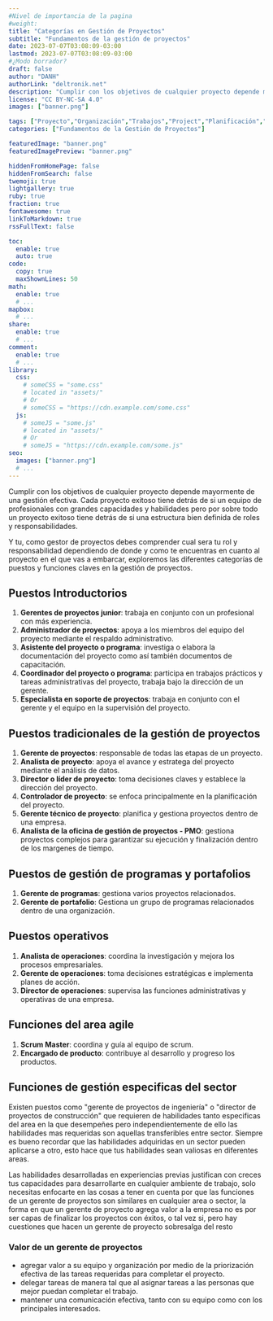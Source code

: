 ```yaml
---
#Nivel de importancia de la pagina
#weight:
title: "Categorías en Gestión de Proyectos"
subtitle: "Fundamentos de la gestión de proyectos"
date: 2023-07-07T03:08:09-03:00
lastmod: 2023-07-07T03:08:09-03:00
#¿Modo borrador?
draft: false
author: "DANH"
authorLink: "deltronik.net"
description: "Cumplir con los objetivos de cualquier proyecto depende mayormente de una gestión efectiva. Cada proyecto exitoso tiene detrás de si un equipo de profesionales con grandes capacidades y habilidades pero por sobre todo un proyecto exitoso tiene detrás de si una estructura bien definida de roles y responsabilidades."
license: "CC BY-NC-SA 4.0"
images: ["banner.png"]

tags: ["Proyecto","Organización","Trabajos","Project","Planificación","Gestión de programas","Categorías","Gestión de Proyectos"]
categories: ["Fundamentos de la Gestión de Proyectos"]

featuredImage: "banner.png"
featuredImagePreview: "banner.png"

hiddenFromHomePage: false
hiddenFromSearch: false
twemoji: true
lightgallery: true
ruby: true
fraction: true
fontawesome: true
linkToMarkdown: true
rssFullText: false

toc:
  enable: true
  auto: true
code:
  copy: true
  maxShownLines: 50
math:
  enable: true
  # ...
mapbox:
  # ...
share:
  enable: true
  # ...
comment:
  enable: true
  # ...
library:
  css:
    # someCSS = "some.css"
    # located in "assets/"
    # Or
    # someCSS = "https://cdn.example.com/some.css"
  js:
    # someJS = "some.js"
    # located in "assets/"
    # Or
    # someJS = "https://cdn.example.com/some.js"
seo:
  images: ["banner.png"]
  # ...
---
```


Cumplir con los objetivos de cualquier proyecto depende mayormente de una gestión efectiva. Cada proyecto exitoso tiene detrás de si un equipo de profesionales con grandes capacidades y habilidades pero por sobre todo un proyecto exitoso tiene detrás de si una estructura bien definida de roles y responsabilidades.
<!--more-->

Y tu, como gestor de proyectos debes comprender cual sera tu rol y responsabilidad dependiendo de donde y como te encuentras en cuanto al proyecto en el que vas a embarcar, exploremos las diferentes categorías de puestos  y funciones claves en la gestión de proyectos.

## Puestos Introductorios

  1. **Gerentes de proyectos junior**: trabaja en conjunto con un profesional con más experiencia.
  2. **Administrador de proyectos**: apoya a los miembros del equipo del proyecto mediante el respaldo administrativo.
  3. **Asistente del proyecto o programa**: investiga o elabora la documentación del proyecto como así también documentos de capacitación.
  4. **Coordinador del proyecto o programa**: participa en trabajos prácticos y tareas administrativas del proyecto, trabaja bajo la dirección de un gerente.
  5. **Especialista en soporte de proyectos**: trabaja en conjunto con el gerente y el equipo en la supervisión del proyecto.

## Puestos tradicionales de la gestión de proyectos
  1. **Gerente de proyectos**: responsable de todas las etapas de un proyecto.
  2. **Analista de proyecto**: apoya el avance y estratega del proyecto mediante el análisis de datos.
  3. **Director o líder de proyecto**: toma decisiones claves y establece la dirección del proyecto.
  4. **Controlador de proyecto**: se enfoca principalmente en la planificación del proyecto.
  5. **Gerente técnico de proyecto**: planifica y gestiona proyectos dentro de una empresa.
  6. **Analista de la oficina de gestión de proyectos -  PMO**: gestiona proyectos complejos para garantizar su ejecución y finalización dentro de los margenes de tiempo.

## Puestos de gestión de programas y portafolios

  1. **Gerente de programas**: gestiona varios proyectos relacionados.
  2. **Gerente de portafolio**: Gestiona un grupo de programas relacionados dentro de una organización.

## Puestos operativos

  1. **Analista de operaciones**: coordina la investigación y mejora los procesos empresariales.
  2. **Gerente de operaciones**: toma decisiones estratégicas e implementa planes de acción.
  3. **Director de operaciones**: supervisa las funciones administrativas y operativas de una empresa.

## Funciones del area agile
  1. **Scrum Master**: coordina y guía al equipo de scrum.
  2. **Encargado de producto**: contribuye al desarrollo y progreso los productos.

## Funciones de gestión especificas del sector
  Existen puestos como "gerente  de proyectos de ingeniería" o "director de proyectos de construcción" que requieren de habilidades tanto especificas del area en la que desempeñes pero independientemente de ello las habilidades mas requeridas son aquellas transferibles entre sector. Siempre es bueno recordar que las habilidades adquiridas en un sector pueden aplicarse a otro, esto hace que tus habilidades sean valiosas en diferentes areas.

  Las habilidades desarrolladas en experiencias previas justifican con creces tus capacidades para desarrollarte en cualquier ambiente de trabajo, solo necesitas enfocarte en las cosas a tener en cuenta por que las funciones de un gerente de proyectos son similares en cualquier area o sector, la forma en que un gerente de proyecto agrega valor a la empresa no es por ser capas de finalizar los proyectos con éxitos, o tal vez si, pero hay cuestiones que hacen un gerente de proyecto sobresalga del resto 

### Valor de un gerente de proyectos
  - agregar valor a su equipo y organización por medio de la priorización efectiva de las tareas requeridas para completar el proyecto.
  - delegar tareas de manera tal que al asignar tareas a las personas que mejor puedan completar el trabajo.
  - mantener una comunicación efectiva, tanto con su equipo como con los principales interesados.
